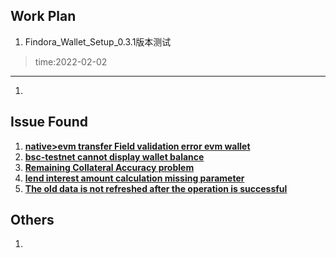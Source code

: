 ## Work Plan
1. Findora_Wallet_Setup_0.3.1版本测试
>   time:2022-02-02

***

1. 




## Issue Found
1. [**native>evm transfer Field validation error evm wallet**](https://github.com/FindoraNetwork/findora-electron-wallet/issues/155)
2. [**bsc-testnet cannot display wallet balance**](https://github.com/pledge-defi/Pledge-main/issues/3)
3. [**Remaining Collateral Accuracy problem**](https://github.com/pledge-defi/Pledge-main/issues/4)
4. [**lend interest amount calculation missing parameter**](https://github.com/pledge-defi/pledgeV2/issues/2)
5. [**The old data is not refreshed after the operation is successful**](https://github.com/pledge-defi/Pledge-main/issues/5)



## Others
1. 
